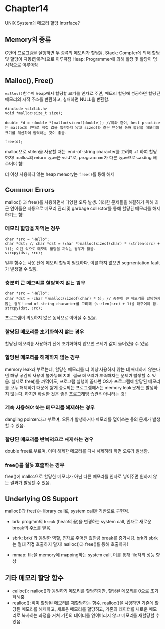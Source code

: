 # Chapter14

UNIX System의 메모리 할당 Interface?

## Memory의 종류

C언어 프로그램을 실행하면 두 종류의 메모리가 할당됨.
Stack: Compiler에 의해 할당 및 할당이 자동(암묵적)으로 이루어짐
Heap: Programmer에 의해 할당 및 할당이 명시적으로 이루어짐

## Malloc(), Free()

`malloc()`함수에 heap에서 할당할 크기를 인자로 주면, 메모리 할당에 성공하면 할당된 메모리의 시작 주소를 반환하고, 실패하면 NULL을 반환함.

```
#include <stdlib.h>
void *malloc(size_t size);

double *d = (double *)malloc(sizeof(double)); //이와 같이, best practice는 malloc의 인자로 직접 값을 입력하지 않고 sizeof와 같은 연산을 통해 할당할 메모리의 크기를 계산하여 입력하는 것이 좋음.

free(d);
```

malloc으로 strlen을 사용할 때는, end-of-string character를 고려해 +1 하여 할당하자!
malloc의 return type은 void\*로, programmer가 다른 type으로 casting 해주어야 함!

더 이상 사용하지 않는 heap memory는 `free()`를 통해 해제

## Common Errors

malloc() 과 free()를 사용하면서 다양한 오류 발생. 이러한 문제들을 해결하기 위해 최근 언어들은 자동으로 메모리 관리 및 garbage collector를 통해 할당된 메모리를 해제하기도 함!

### 메모리 할당을 까먹는 경우

```
char *src = "Hello";
char *dst; // char *dst = (char *)malloc(sizeof(char) * (strlen(src) + 1)); 이런 식으로 메모리 할당을 까먹는 경우가 많음.
strcpy(dst, src);
```

일부 함수는 사용 전에 메모리 할당이 필요하다. 이를 하지 않으면 segmentation fault가 발생할 수 있음.

### 충분히 큰 메모리를 할당하지 않는 경우

```
char *src = "Hello";
char *dst = (char *)malloc(sizeof(char) * 5); // 충분히 큰 메모리를 할당하지 않는 경우! end-of-string character를 고려해 (strlen(src) + 1)을 해주어야 함.
strcpy(dst, src);
```

프로그램이 의도하지 않은 동작으로 이어질 수 있음.

### 할당된 메모리를 초기화하지 않는 경우

할당된 메모리를 사용하기 전에 초기화하지 않으면 쓰레기 값이 들어있을 수 있음.

### 할당된 메모리를 해제하지 않는 경우

memory leak라 부르는데, 할당한 메모리를 더 이상 사용하지 않는 데 해제하지 않는다면 해당 공간의 사용이 불가능해 지며, 결국 메모리가 부족해지는 문제가 발생할 수 있음.
실제로 free()를 까먹어도, 프로그램 실행이 끝나면 OS가 프로그램에 할당된 메모리를 모두 해제하기 때문에 짧게 종료되는 프로그램에서는 memory leak 문제는 발생하지 않는다. 하지만 확실한 것은 좋은 프로그래밍 습관은 아니라는 것!

### 계속 사용해야 하는 메모리를 해제하는 경우

dangling pointer라고 부르며, 오류가 발생하거나 메모리를 덮어쓰는 등의 문제가 발생할 수 있음.

### 할당된 메모리를 반복적으로 해제하는 경우

double free로 부르며, 이미 해제한 메모리를 다시 해제하려 하면 오류가 발생함.

### free()를 잘못 호출하는 경우

free()에 malloc으로 할당한 메모리가 아닌 다른 메모리를 인자로 넣어주면 원하지 않는 결과가 발생할 수 있음.

## Underlying OS Support

malloc()과 free()는 library call로, system call을 기반으로 구현됨.

- brk: program의 `break` (heap의 끝)을 변경하는 system call, 인자로 새로운 break의 주소를 받음.
- sbrk: brk()와 동일한 역할, 인자로 주어진 값만큼 break를 증가시킴.
  brk와 sbrk는 절대 직접 호출하지 말자! malloc()과 free()를 통해 호출하자!

- mmap: file을 memory에 mapping하는 system call, 이를 통해 file처리 성능 향상

## 기타 메모리 할당 함수

- calloc(): malloc()과 동일하게 메모리를 할당하지만, 할당된 메모리를 0으로 초기화해줌.
- realloc(): 이미 할당된 메모리를 재할당하는 함수. realloc()을 사용하면 기존에 할당된 메모리를 해제하고, 새로운 메모리를 할당하고, 기존의 데이터를 새로운 메모리로 복사하는 과정을 거쳐 기존의 데이터를 잃어버리지 않고 메모리를 재할당할 수 있음.
